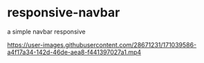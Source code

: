 # responsive-navbar
a simple navbar responsive




https://user-images.githubusercontent.com/28671231/171039586-a4f17a34-142d-46de-aea8-f441397027a1.mp4

